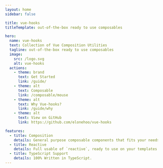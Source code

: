 ```yaml
---
layout: home
sidebar: false

title: vue-hooks
titleTemplate: out-of-the-box ready to use composables

hero:
  name: vue-hooks
  text: Collection of Vue Composition Utilities
  tagline: out-of-the-box ready to use composables
  image:
    src: /logo.svg
    alt: vue-hooks
  actions:
    - theme: brand
      text: Get Started
      link: /guide/
    - theme: alt
      text: Composable
      link: /composable/mouse
    - theme: alt
      text: Why Vue-hooks?
      link: /guide/why
    - theme: alt
      text: View on GitHub
      link: https://github.com/elonehoo/vue-hooks

features:
  - title: Composition
    details: General purpose composable components that fits your needs.
  - title: Reactive
    details: Full usable of `reactive`, ready to use on your templates.
  - title: TypeScript Support
    details: 100% Written in TypeScript.
---
```

